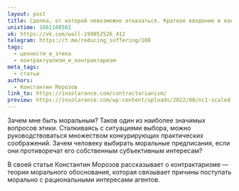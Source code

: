 ```yaml
---
layout: post
title: Сделка, от которой невозможно отказаться. Краткое введение в контрактаризм
unixtime: 1661160561
vk: https://vk.com/wall-199052526_412
telegram: https://t.me/reducing_suffering/188
tags:
  - ценности_и_этика
  - контрактуализм_и_контрактаризм
meta_tags:
  - статьи
authors:
  - Константин Морозов
link_to: https://insolarance.com/contractarianism/
preview: https://insolarance.com/wp-content/uploads/2022/08/nc1-scaled.jpg
---
```

Зачем мне быть моральным? Таков один из наиболее значимых вопросов этики. Сталкиваясь с ситуациями выбора, можно руководствоваться множеством конкурирующих практических соображений. Зачем человеку выбирать моральные предписания, если они противоречат его собственным субъективным интересам?

В своей статье Константин Морозов рассказывает о контрактаризме — теории морального обоснования, которая связывает причины поступать морально с рациональными интересами агентов.